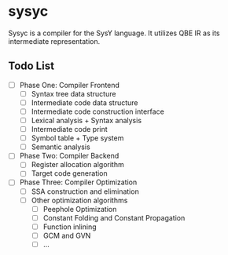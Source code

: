 # sysyc

Sysyc is a compiler for the SysY language. It utilizes QBE IR as its intermediate representation.

## Todo List
- [ ] Phase One: Compiler Frontend
  - [ ] Syntax tree data structure
  - [ ] Intermediate code data structure
  - [ ] Intermediate code construction interface
  - [ ] Lexical analysis + Syntax analysis
  - [ ] Intermediate code print
  - [ ] Symbol table + Type system
  - [ ] Semantic analysis

- [ ] Phase Two: Compiler Backend
  - [ ] Register allocation algorithm
  - [ ] Target code generation

- [ ] Phase Three: Compiler Optimization
  - [ ] SSA construction and elimination
  - [ ] Other optimization algorithms
     - [ ] Peephole Optimization
     - [ ] Constant Folding and Constant Propagation
     - [ ] Function inlining
     - [ ] GCM and GVN
     - [ ] ...
